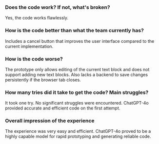### Does the code work? If not, what's broken?
Yes, the code works flawlessly.

### How is the code better than what the team currently has?
Includes a cancel button that improves the user interface compared to the current implementation.

### How is the code worse?
The prototype only allows editing of the current text block and does not support adding new text blocks. Also lacks a backend to save changes persistently if the browser tab closes.

### How many tries did it take to get the code? Main struggles?
It took one try. No significant struggles were encountered. ChatGPT-4o provided accurate and efficient code on the first attempt.

### Overall impression of the experience
The experience was very easy and efficient. ChatGPT-4o proved to be a highly capable model for rapid prototyping and generating reliable code.
